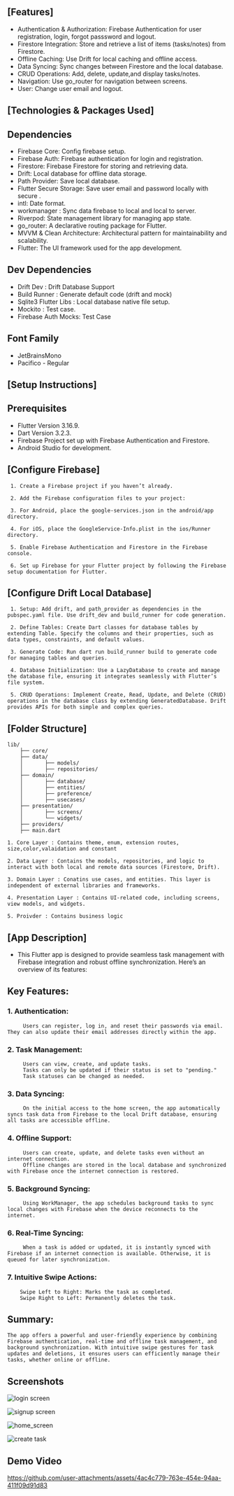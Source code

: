 ## [Features]

* Authentication & Authorization: Firebase Authentication for user registration, login, forgot passsword and logout.
* Firestore Integration: Store and retrieve a list of items (tasks/notes) from Firestore.
* Offline Caching: Use Drift for local caching and offline access.
* Data Syncing: Sync changes between Firestore and the local database.
* CRUD Operations: Add, delete, update,and display tasks/notes.
* Navigation: Use go_router for navigation between screens.
* User: Change user email and logout.

## [Technologies & Packages Used]

## **Dependencies**

* Firebase Core: Config firebase setup.
* Firebase Auth: Firebase authentication for login and registration.
* Firestore: Firebase Firestore for storing and retrieving data.
* Drift: Local database for offline data storage.
* Path Provider: Save local database.
* Flutter Secure Storage: Save user email and password locally with secure .
* intl: Date format.
* workmanager : Sync data firebase to local and local to server.
* Riverpod: State management library for managing app state.
* go_router: A declarative routing package for Flutter.
* MVVM & Clean Architecture: Architectural pattern for maintainability and scalability.
* Flutter: The UI framework used for the app development.

## **Dev Dependencies**

* Drift Dev : Drift Database Support
* Build Runner : Generate default code (drift and mock)
* Sqlite3 Flutter Libs : Local database native file setup.
* Mockito : Test case.
* Firebase Auth Mocks: Test Case

## **Font Family**

* JetBrainsMono 
* Pacifico - Regular

## [Setup Instructions]

## **Prerequisites**

* Flutter Version 3.16.9.
* Dart Version 3.2.3.
* Firebase Project set up with Firebase Authentication and Firestore.
* Android Studio for development.


## [Configure Firebase]

     1. Create a Firebase project if you haven’t already.

     2. Add the Firebase configuration files to your project:

     3. For Android, place the google-services.json in the android/app directory.

     4. For iOS, place the GoogleService-Info.plist in the ios/Runner directory.

     5. Enable Firebase Authentication and Firestore in the Firebase console.

     6. Set up Firebase for your Flutter project by following the Firebase setup documentation for Flutter.


## [Configure Drift Local Database]

     1. Setup: Add drift, and path_provider as dependencies in the pubspec.yaml file. Use drift_dev and build_runner for code generation.

     2. Define Tables: Create Dart classes for database tables by extending Table. Specify the columns and their properties, such as data types, constraints, and default values.

     3. Generate Code: Run dart run build_runner build to generate code for managing tables and queries.

     4. Database Initialization: Use a LazyDatabase to create and manage the database file, ensuring it integrates seamlessly with Flutter’s file system.

     5. CRUD Operations: Implement Create, Read, Update, and Delete (CRUD) operations in the database class by extending GeneratedDatabase. Drift provides APIs for both simple and complex queries.


## [Folder Structure]

    lib/
        ├── core/
        ├── data/
        │       ├── models/
        │       ├── repositories/
        ├── domain/
        │       ├── database/
        │       ├── entities/    
        │       ├── preference/    
        │       ├── usecases/
        ├── presentation/
        │       ├── screens/
        │       └── widgets/
        ├── providers/
        ├── main.dart

    1. Core Layer : Contains theme, enum, extension routes, size,color,valaidation and constant  
    
    2. Data Layer : Contains the models, repositories, and logic to interact with both local and remote data sources (Firestore, Drift).

    3. Domain Layer : Conatins use cases, and entities. This layer is independent of external libraries and frameworks.

    4. Presentation Layer : Contains UI-related code, including screens, view models, and widgets.
    
    5. Proivder : Contains business logic

## [App Description]

* This Flutter app is designed to provide seamless task management with Firebase integration and robust offline synchronization. Here’s an overview of its features:

## Key Features:

###   1. Authentication:
         Users can register, log in, and reset their passwords via email. They can also update their email addresses directly within the app.

###   2. Task Management:
         Users can view, create, and update tasks.
         Tasks can only be updated if their status is set to "pending."
         Task statuses can be changed as needed.

###   3. Data Syncing:
         On the initial access to the home screen, the app automatically syncs task data from Firebase to the local Drift database, ensuring all tasks are accessible offline.
         
###   4. Offline Support:
         Users can create, update, and delete tasks even without an internet connection.
         Offline changes are stored in the local database and synchronized with Firebase once the internet connection is restored.

###   5. Background Syncing:
         Using WorkManager, the app schedules background tasks to sync local changes with Firebase when the device reconnects to the internet.

###   6. Real-Time Syncing:
         When a task is added or updated, it is instantly synced with Firebase if an internet connection is available. Otherwise, it is queued for later synchronization.

###   7. Intuitive Swipe Actions:
        Swipe Left to Right: Marks the task as completed.
        Swipe Right to Left: Permanently deletes the task.

## Summary:
    The app offers a powerful and user-friendly experience by combining Firebase authentication, real-time and offline task management, and background synchronization. With intuitive swipe gestures for task updates and deletions, it ensures users can efficiently manage their tasks, whether online or offline.


## Screenshots
![login screen](https://github.com/user-attachments/assets/b5c60aa8-2179-40bd-b722-ea541402957f)

![signup screen](https://github.com/user-attachments/assets/7dbfc13b-ac10-43b2-a70c-331bfdc74d08)

![home_screen](https://github.com/user-attachments/assets/e6b275e9-8c9b-4bca-b1bd-e4c036ca915f)

![create task](https://github.com/user-attachments/assets/b3c8319b-3258-47ff-9861-e66fcb8b156b)

## Demo Video
https://github.com/user-attachments/assets/4ac4c779-763e-454e-94aa-411f09d91d83










